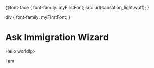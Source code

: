 @font-face {
  font-family: myFirstFont;
  src: url(sansation_light.woff);
}

div {
  font-family: myFirstFont;
}
<div class="header">
  <h1>Ask Immigration Wizard</h1>
  <p>Hello world!p>
    <p>I am </p>
</div>
